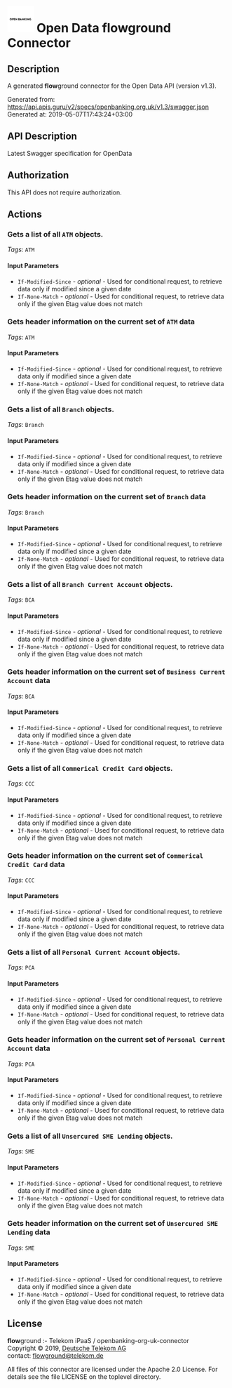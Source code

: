 # ![LOGO](logo.png) Open Data **flow**ground Connector

## Description

A generated **flow**ground connector for the Open Data API (version v1.3).

Generated from: https://api.apis.guru/v2/specs/openbanking.org.uk/v1.3/swagger.json<br/>
Generated at: 2019-05-07T17:43:24+03:00

## API Description

Latest Swagger specification for OpenData

## Authorization

This API does not require authorization.

## Actions

### Gets a list of all `ATM` objects.

*Tags:* `ATM`

#### Input Parameters
* `If-Modified-Since` - _optional_ - Used for conditional request, to retrieve data only if modified since a given date
* `If-None-Match` - _optional_ - Used for conditional request, to retrieve data only if the given Etag value does not match

### Gets header information on the current set of `ATM` data

*Tags:* `ATM`

#### Input Parameters
* `If-Modified-Since` - _optional_ - Used for conditional request, to retrieve data only if modified since a given date
* `If-None-Match` - _optional_ - Used for conditional request, to retrieve data only if the given Etag value does not match

### Gets a list of all `Branch` objects.

*Tags:* `Branch`

#### Input Parameters
* `If-Modified-Since` - _optional_ - Used for conditional request, to retrieve data only if modified since a given date
* `If-None-Match` - _optional_ - Used for conditional request, to retrieve data only if the given Etag value does not match

### Gets header information on the current set of `Branch` data

*Tags:* `Branch`

#### Input Parameters
* `If-Modified-Since` - _optional_ - Used for conditional request, to retrieve data only if modified since a given date
* `If-None-Match` - _optional_ - Used for conditional request, to retrieve data only if the given Etag value does not match

### Gets a list of all `Branch Current Account` objects.

*Tags:* `BCA`

#### Input Parameters
* `If-Modified-Since` - _optional_ - Used for conditional request, to retrieve data only if modified since a given date
* `If-None-Match` - _optional_ - Used for conditional request, to retrieve data only if the given Etag value does not match

### Gets header information on the current set of `Business Current Account` data

*Tags:* `BCA`

#### Input Parameters
* `If-Modified-Since` - _optional_ - Used for conditional request, to retrieve data only if modified since a given date
* `If-None-Match` - _optional_ - Used for conditional request, to retrieve data only if the given Etag value does not match

### Gets a list of all `Commerical Credit Card` objects.

*Tags:* `CCC`

#### Input Parameters
* `If-Modified-Since` - _optional_ - Used for conditional request, to retrieve data only if modified since a given date
* `If-None-Match` - _optional_ - Used for conditional request, to retrieve data only if the given Etag value does not match

### Gets header information on the current set of `Commerical Credit Card` data

*Tags:* `CCC`

#### Input Parameters
* `If-Modified-Since` - _optional_ - Used for conditional request, to retrieve data only if modified since a given date
* `If-None-Match` - _optional_ - Used for conditional request, to retrieve data only if the given Etag value does not match

### Gets a list of all `Personal Current Account` objects.

*Tags:* `PCA`

#### Input Parameters
* `If-Modified-Since` - _optional_ - Used for conditional request, to retrieve data only if modified since a given date
* `If-None-Match` - _optional_ - Used for conditional request, to retrieve data only if the given Etag value does not match

### Gets header information on the current set of `Personal Current Account` data

*Tags:* `PCA`

#### Input Parameters
* `If-Modified-Since` - _optional_ - Used for conditional request, to retrieve data only if modified since a given date
* `If-None-Match` - _optional_ - Used for conditional request, to retrieve data only if the given Etag value does not match

### Gets a list of all `Unsercured SME Lending` objects.

*Tags:* `SME`

#### Input Parameters
* `If-Modified-Since` - _optional_ - Used for conditional request, to retrieve data only if modified since a given date
* `If-None-Match` - _optional_ - Used for conditional request, to retrieve data only if the given Etag value does not match

### Gets header information on the current set of `Unsercured SME Lending` data

*Tags:* `SME`

#### Input Parameters
* `If-Modified-Since` - _optional_ - Used for conditional request, to retrieve data only if modified since a given date
* `If-None-Match` - _optional_ - Used for conditional request, to retrieve data only if the given Etag value does not match

## License

**flow**ground :- Telekom iPaaS / openbanking-org-uk-connector<br/>
Copyright © 2019, [Deutsche Telekom AG](https://www.telekom.de)<br/>
contact: flowground@telekom.de

All files of this connector are licensed under the Apache 2.0 License. For details
see the file LICENSE on the toplevel directory.
